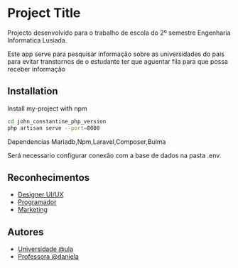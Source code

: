 
# Project Title

Projecto desenvolvido para o trabalho de escola do 2º semestre Engenharia Informatica Lusiada.

Este app serve para pesquisar informação sobre as universidades do pais para evitar transtornos de o estudante ter que aguentar fila para que possa receber informação
## Installation

Install my-project with npm

```bash
cd john_constantine_php_version
php artisan serve --port=8080
```

Dependencias
Mariadb,Npm,Laravel,Composer,Bulma

Será necessario configurar conexão com a base de dados na pasta .env.



## Reconhecimentos

- [Designer UI/UX](https://www.linkedin.com/in/euclides-cusso-767214214/)
- [Programador](https://www.linkedin.com/in/heisler-stlano-969624146/)
- [Marketing](https://www.linkedin.com/in/lissandro-cambiona-82957a2b4/)





## Autores

- [Universidade @ula](https://ula.co.ao/Home)
- [Professora @daniela](https://www.linkedin.com/in/daniela-guerreiro-de-lima-3641a44b)


